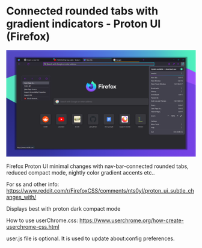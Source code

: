 # Connected rounded tabs with gradient indicators - Proton UI (Firefox)
![screenshot](screenshot/proton-ui-gradient-rounded-tabs-display.png)

Firefox Proton UI minimal changes with nav-bar-connected rounded tabs, reduced compact mode, nightly color gradient accents etc..

For ss and other info: https://www.reddit.com/r/FirefoxCSS/comments/nts0yl/proton_ui_subtle_changes_with/ 

Displays best with proton dark compact mode

How to use userChrome.css: https://www.userchrome.org/how-create-userchrome-css.html

user.js file is optional. It is used to update about:config preferences.
